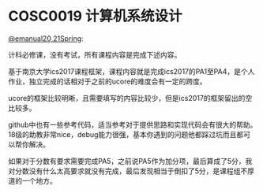
# COSC0019 计算机系统设计

[@emanual20,21Spring](https://github.com/Emanual20):

计科必修课，没有考试，所有课程内容是完成下述内容。

基于南京大学ics2017课程框架，课程内容就是完成ics2017的PA1至PA4，是个人作业，独立完成的话相对于之前的ucore的难度会有一定的跨度。

ucore的框架比较明晰，且需要填写的内容比较少，但是ics2017的框架留出的空比较多。

github中也有一些参考代码，适当参考对于提供思路和实现代码会有很大的帮助。18级的助教非常nice，debug能力很强，基本你遇到的问题他都踩过坑而且都可以帮你解决。

如果对于分数有要求需要完成PA5，之前说PA5作为加分项，最后算成了5分，我对分数没有什么太高要求就没有完成，最后发现相当于倒扣了5分，是课程组不厚道的一个地方。
